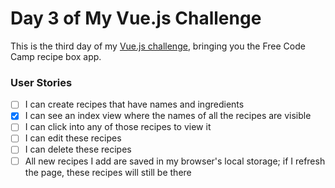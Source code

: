 # Day 3 of My Vue.js Challenge

This is the third day of my [Vue.js challenge](https://github.com/zsoltime/vue-basic-challenge), bringing you the Free Code Camp recipe box app.

### User Stories

- [ ] I can create recipes that have names and ingredients
- [x] I can see an index view where the names of all the recipes are visible
- [ ] I can click into any of those recipes to view it
- [ ] I can edit these recipes
- [ ] I can delete these recipes
- [ ] All new recipes I add are saved in my browser's local storage; if I refresh the page, these recipes will still be there
